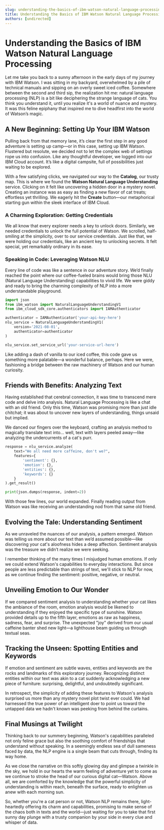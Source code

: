 ```yaml
---
slug: understanding-the-basics-of-ibm-watson-natural-language-processing
title: Understanding the Basics of IBM Watson Natural Language Processing
authors: [undirected]
---
```



# Understanding the Basics of IBM Watson Natural Language Processing

Let me take you back to a sunny afternoon in the early days of my journey with IBM Watson. I was sitting in my backyard, overwhelmed by a pile of technical manuals and sipping on an overly sweet iced coffee. Somewhere between the second and third sip, the realization hit me: natural language processing (NLP) is a bit like deciphering the strange language of cats. You think you understand it, until you realize it's a world of nuance and mystery. It was this feline epiphany that inspired me to dive headfirst into the world of Watson’s magic.

## A New Beginning: Setting Up Your IBM Watson

Pulling back from that memory lane, it’s clear the first step in any good adventure is setting up camp—or in this case, setting up IBM Watson. Flustered but resolute, we decided not to let the complex web of settings rope us into confusion. Like any thoughtful developer, we logged into our IBM Cloud account. It’s like a digital campsite, full of possibilities just waiting to be explored.

With a few satisfying clicks, we navigated our way to the **Catalog**, our trusty map. This is where we found the **Watson Natural Language Understanding** service. Clicking on it felt like uncovering a hidden door in a mystery novel. Creating an instance was as easy as finding a new flavor of cat treats; effortless yet thrilling. We eagerly hit the **Create** button—our metaphorical starting gun within the sleek interface of IBM Cloud.

### A Charming Exploration: Getting Credentials

We all know that every explorer needs a key to unlock doors. Similarly, we needed credentials to unlock the full potential of Watson. We scrolled, half-smiling at the simplicity, over to our service credentials. Just like that, we were holding our credentials, like an ancient key to unlocking secrets. It felt special, yet remarkably ordinary in its ease.

### Speaking in Code: Leveraging Watson NLU

Every line of code was like a sentence in our adventure story. We’d finally reached the point where our coffee-fueled brains would bring those NLU (Natural Language Understanding) capabilities to vivid life. We were giddy and ready to bring the charming complexity of NLP into a more understandable playground.

```python
import json
from ibm_watson import NaturalLanguageUnderstandingV1
from ibm_cloud_sdk_core.authenticators import IAMAuthenticator

authenticator = IAMAuthenticator('your-api-key-here')
nlu_service = NaturalLanguageUnderstandingV1(
    version='2021-08-01',
    authenticator=authenticator
)

nlu_service.set_service_url('your-service-url-here')
```

Like adding a dash of vanilla to our iced coffee, this code gave us something more palatable—a wonderful balance, perhaps. Here we were, fashioning a bridge between the raw machinery of Watson and our human curiosity.

## Friends with Benefits: Analyzing Text

Having established that cerebral connection, it was time to transcend mere code and delve into analysis. Natural Language Processing is like a chat with an old friend. Only this time, Watson was promising more than just idle chitchat; it was about to uncover new layers of understanding, things unsaid but implied.

We danced our fingers over the keyboard, crafting an analysis method to magically translate text into... well, text with layers peeled away—like analyzing the undercurrents of a cat's purr.

```python
response = nlu_service.analyze(
    text="We all need more caffeine, don't we?",
    features={
        'sentiment': {},
        'emotion': {},
        'entities': {},
        'keywords': {}
    }
).get_result()

print(json.dumps(response, indent=2))
```

With those few lines, our world expanded. Finally reading output from Watson was like receiving an understanding nod from that same old friend.

## Evolving the Tale: Understanding Sentiment

As we unraveled the nuances of our analysis, a pattern emerged. Watson was telling us more about our text than we’d assumed possible—like discovering your cat's aloofness hides a deep affection. Sentiment analysis was the treasure we didn’t realize we were seeking.

I remember thinking of the many times I misjudged human emotions. If only we could extend Watson's capabilities to everyday interactions. But since people are less predictable than strings of text, we'll stick to NLP for now, as we continue finding the sentiment: positive, negative, or neutral.

## Unveiling Emotion to Our Wonder

If we compared sentiment analysis to understanding whether your cat likes the ambiance of the room, emotion analysis would be likened to understanding if they enjoyed the specific type of sunshine. Watson provided details up to the fifth layer, emotions as raw as happiness, sadness, fear, and surprise. The unexpected "joy" derived from our usual caffeine banter shed new light—a lighthouse beam guiding us through textual seas.

## Tracking the Unseen: Spotting Entities and Keywords

If emotion and sentiment are subtle waves, entities and keywords are the rocks and landmarks of this exploratory journey. Recognizing distinct entities within our text was akin to a cat suddenly acknowledging a new piece of furniture: surprising, delightful, and undoubtedly significant.

In retrospect, the simplicity of adding these features to Watson's analysis surprised us more than any mystery novel plot twist ever could. We had harnessed the true power of an intelligent doer to point us toward the untapped data we hadn't known was peeking from behind the curtains.

## Final Musings at Twilight

Thinking back to our summery beginning, Watson's capabilities paralleled not only feline grace but also the soothing comfort of friendships that understand without speaking. In a seemingly endless sea of dull sameness faced by data, the NLP engine is a single beam that cuts through, finding its way home.

As we close the narrative on this softly glowing day and glimpse a twinkle in the sky, we hold in our hearts the warm feeling of adventure yet to come as we continue to stroke the head of our curious digital cat—Watson. Above all, we are comforted by the knowledge that the powerful simplicity of understanding is within reach, beneath the surface, ready to enlighten us anew with each morning sun.

So, whether you're a cat person or not, Watson NLP remains there, light-heartedly offering its charm and capabilities, promising to make sense of the chaos both in texts and the world—just waiting for you to take that first sunny day plunge with a trusty companion by your side in every clue and whisper of data.